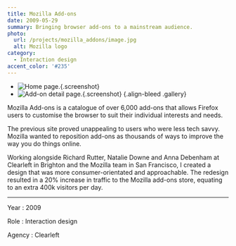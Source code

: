 ```yaml
---
title: Mozilla Add-ons
date: 2009-05-29
summary: Bringing browser add-ons to a mainstream audience.
photo:
  url: /projects/mozilla_addons/image.jpg
  alt: Mozilla logo
category:
  - Interaction design
accent_color: '#235'
---
```

* ![Home page.](screenshot_homepage.png){.screenshot}
* ![Add-on detail page.](screenshot_addon.png){.screenshot}
  {.align-bleed .gallery}

Mozilla Add-ons is a catalogue of over 6,000 add-ons that allows Firefox users to customise the browser to suit their individual interests and needs.

The previous site proved unappealing to users who were less tech savvy. Mozilla wanted to reposition add-ons as thousands of ways to improve the way you do things online.

Working alongside Richard Rutter, Natalie Downe and Anna Debenham at Clearleft in Brighton and the Mozilla team in San Francisco, I created a design that was more consumer-orientated and approachable.	The redesign resulted in a 20% increase in traffic to the Mozilla add-ons store, equating to an extra 400k visitors per day.

---

Year
: 2009

Role
: Interaction design

Agency
: Clearleft
